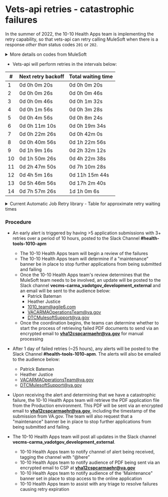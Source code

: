 # Vets-api retries - catastrophic failures

In the summer of 2022, the 10-10 Health Apps team is implementing the retry capability, so that vets-api can retry calling MuleSoft when there is a response _other than_ status codes `201` or `202`.

<details>
     <Summary>More details on codes from MuleSoft</Summary>

>Mule application will only generate 201 or 202 when it was able either:
>- Process Message
>- Queue message to SFDC
>- Create a DTC ticket
>
>Mule will never generate any other code if it is functional.
>
>VA.GOV needs to retry if:
>- It can’t connect to Mule and get 5xx error
>- The connection timed out after 5 minutes and Mule did not respond
>
>In the event that MuleSoft fails to return a successful response within a given timeframe, there is an alternative process in place to ensure that the application is >sent to the Caregiver teams without further intervention from the applicant.
     
</details>     

- Vets-api will perform retries in the intervals below:  

 |# | Next retry backoff | Total waiting time|
 |---|-------------------|------------------|
 1 |       0d 0h 0m 20s |       0d 0h 0m 20s
 2 |       0d 0h 0m 26s |       0d 0h 0m 46s
 3 |       0d 0h 0m 46s |       0d 0h 1m 32s
 4 |       0d 0h 1m 56s |       0d 0h 3m 28s
 5 |       0d 0h 4m 56s |       0d 0h 8m 24s
 6 |      0d 0h 11m 10s |      0d 0h 19m 34s
 7 |      0d 0h 22m 26s |       0d 0h 42m 0s
 8 |      0d 0h 40m 56s |      0d 1h 22m 56s
 9 |       0d 1h 9m 16s |      0d 2h 32m 12s
10 |      0d 1h 50m 26s |      0d 4h 22m 38s
11 |      0d 2h 47m 50s |      0d 7h 10m 28s
12 |       0d 4h 5m 16s |     0d 11h 15m 44s
13 |      0d 5h 46m 56s |      0d 17h 2m 40s
14 |      0d 7h 57m 26s |        1d 1h 0m 6s

<details>
     <Summary>Current Automatic Job Retry library - Table for approximate retry waiting times</Summary>
 
(https://github.com/mperham/sidekiq/wiki/Error-Handling#automatic-job-retry)
 
- Hint: This table was calculated under the assumption that `rand(10)` always returns 5. See `Sidekiq::JobRetry#delay_for` for the current formula.
     
 |# | Next retry backoff | Total waiting time|
 |---|-------------------|------------------|
 1 |       0d 0h 0m 20s |       0d 0h 0m 20s
 2 |       0d 0h 0m 26s |       0d 0h 0m 46s
 3 |       0d 0h 0m 46s |       0d 0h 1m 32s
 4 |       0d 0h 1m 56s |       0d 0h 3m 28s
 5 |       0d 0h 4m 56s |       0d 0h 8m 24s
 6 |      0d 0h 11m 10s |      0d 0h 19m 34s
 7 |      0d 0h 22m 26s |       0d 0h 42m 0s
 8 |      0d 0h 40m 56s |      0d 1h 22m 56s
 9 |       0d 1h 9m 16s |      0d 2h 32m 12s
10 |      0d 1h 50m 26s |      0d 4h 22m 38s
11 |      0d 2h 47m 50s |      0d 7h 10m 28s
12 |       0d 4h 5m 16s |     0d 11h 15m 44s
13 |      0d 5h 46m 56s |      0d 17h 2m 40s
14 |      0d 7h 57m 26s |        1d 1h 0m 6s
15 |     0d 10h 41m 46s |     1d 11h 41m 52s
16 |      0d 14h 5m 20s |      2d 1h 47m 12s
17 |     0d 18h 13m 56s |       2d 20h 1m 8s
18 |     0d 23h 13m 46s |     3d 19h 14m 54s
19 |      1d 5h 11m 26s |      5d 0h 26m 20s
20 |     1d 12h 13m 56s |     6d 12h 40m 16s
21 |     1d 20h 28m 40s |       8d 9h 8m 56s
22 |       2d 6h 3m 26s |    10d 15h 12m 22s
23 |      2d 17h 6m 26s |     13d 8h 18m 48s
24 |      3d 5h 46m 16s |      16d 14h 5m 4s
25 |     3d 20h 11m 56s |     20d 10h 17m 0s

</details>

### Procedure
- An early alert is triggered by having >5 application submissions with 3+ retries over a period of 10 hours, posted to the Slack Channel **#health-tools-1010-apm**
     - The 10-10 Health Apps team will begin a review of the failures
     - The 10-10 Health Apps team will determine if a "maintenance" banner be in place to stop further applications from being submitted and failing
     - Once the 10-10 Health Apps team's review determines that the MuleSoft team needs to be involved, an update will be posted to the Slack channel **vecms-carma_vadotgov_development_external** and an email will be sent to the audience below:
          - Patrick Bateman
          - Heather Justice
          - 1010_team@agile6.com
          - VACARMAOperationsTeam@va.gov
          - DTCMulesoftSupport@va.gov
     - Once the coordination begins, the teams can determine whether to start the process of retrieving failed PDF documents to send via an encrypted email to **vha12cspcarmaehr@va.gov** for manual processing

- After 1 day of failed retries (~25 hours), any alerts will be posted to the Slack Channel **#health-tools-1010-apm**.  The alerts will also be emailed to the audience below:
     - Patrick Bateman
     - Heather Justice
     - VACARMAOperationsTeam@va.gov
     - DTCMulesoftSupport@va.gov


- Upon receiving the alert and determining that we have a catastrophic failure, the 10-10 Health Apps team will retrieve the PDF application file from the Production environment.  This PDF will be sent via an encrypted email to **vha12cspcarmaehr@va.gov**, including the timestamp of the submission from VA.gov.  The team will also request that a "maintenance" banner be in place to stop further applications from being submitted and failing.  


- The 10-10 Health Apps team will post all updates in the Slack channel **vecms-carma_vadotgov_development_external**.
     - 10-10 Health Apps team to notify channel of alert being received, tagging the channel with “@here”
     - 10-10 Health Apps team to notify audience of PDF being sent via an encrypted email to CSP at **vha12cspcarmaehr@va.gov**
     - 10-10 Health Apps team to notify audience of the 'Maintenance" banner set in place to stop access to the online application
     - 10-10 Health Apps team to assist with any triage to resolve failures causing retry expiration

